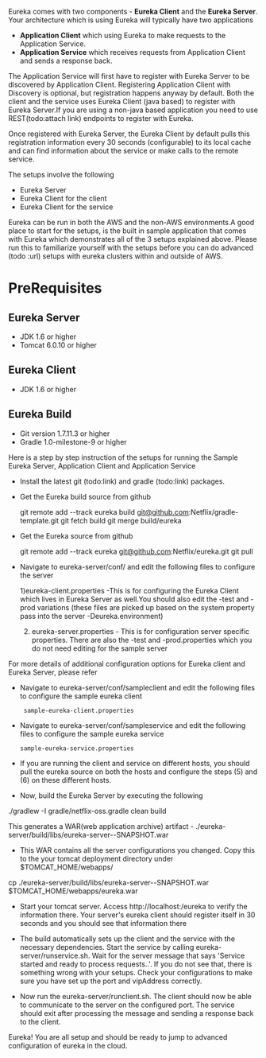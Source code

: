 Eureka comes with two components - **Eureka Client** and the **Eureka Server**. Your architecture which is using Eureka will typically have two applications

* **Application Client** which using Eureka to make requests to the Application Service.
* **Application Service** which receives requests from Application Client and sends a response back.

The Application Service will first have to register with Eureka Server to be discovered by Application Client. Registering Application Client with Discovery is optional, but registration happens anyway by default. Both the client and the service uses Eureka Client (java based) to register with Eureka Server.If you are using a non-java based application you need to use REST(todo:attach link) endpoints to register with Eureka.

Once registered with Eureka Server, the Eureka Client by default pulls this registration information every 30 seconds (configurable) to its local cache and can find information about the service or make calls to the remote service.

The setups involve the following

* Eureka Server
* Eureka Client for the client
* Eureka Client for the service

Eureka can be run in both the AWS and the non-AWS environments.A good place to start for the setups, is the built in sample application that comes with Eureka which demonstrates all of the 3 setups explained above. Please run this to familiarize yourself with the setups before you can do advanced (todo :url) setups with eureka clusters within and outside of AWS.

# PreRequisites

## Eureka Server

* JDK 1.6 or higher 
* Tomcat 6.0.10 or higher

## Eureka Client

* JDK 1.6 or higher

## Eureka Build

* Git version 1.7.11.3 or higher
* Gradle 1.0-milestone-9 or higher

Here is a step by step instruction of the setups for running the Sample Eureka Server, Application Client and Application Service

* Install the latest git (todo:link) and gradle (todo:link) packages.
* Get the Eureka build source from github

    git remote add --track eureka build git@github.com:Netflix/gradle-template.git
    git fetch build
    git merge build/eureka

*  Get the Eureka source from github

    git remote add --track eureka git@github.com:Netflix/eureka.git
    git pull

* Navigate to eureka-server/conf/ and edit the following files to configure the server
     
     1)eureka-client.properties -This is for configuring the Eureka Client which lives in Eureka Server as well.You should also edit the -test and -prod variations (these files are picked up based on the system property pass into the server -Deureka.environment)

     2) eureka-server.properties - This is for configuration server specific properties. There are also the -test and -prod.properties which you do not need editing for the sample server

For more details of additional configuration options for Eureka client and Eureka Server, please refer <url here>

* Navigate to eureka-server/conf/sampleclient and edit the following files to configure the sample eureka client
     
       sample-eureka-client.properties
     
* Navigate to eureka-server/conf/sampleservice and edit the following files to configure the sample eureka service
     
      sample-eureka-service.properties

* If you are running the client and service on different hosts, you should pull the eureka source on both the hosts and configure the steps (5) and (6) on these different hosts.

* Now, build the Eureka Server by executing the following

./gradlew -I gradle/netflix-oss.gradle clean build

This generates a WAR(web application archive) artifact - ./eureka-server/build/libs/eureka-server-<version>-SNAPSHOT.war

* This WAR contains all the server configurations you changed. Copy this to the your tomcat deployment directory under $TOMCAT_HOME/webapps/ 

cp ./eureka-server/build/libs/eureka-server-<version>-SNAPSHOT.war $TOMCAT_HOME/webapps/eureka.war

* Start your tomcat server. Access http://localhost:<port>/eureka to verify the information there. Your server's eureka client should register itself in 30 seconds and you should see that information there

* The build automatically sets up the client and the service with the necessary dependencies. Start the service by calling eureka-server/runservice.sh. Wait for the server message that says 'Service started and ready to process requests..'. If you do not see that, there is something wrong with your setups. Check your configurations to make sure you have set up the port and vipAddress correctly.

* Now run the eureka-server/runclient.sh. The client should now be able to communicate to the server on the configured port. The service should exit after processing the message and sending a response back to the client.

Eureka! You are all setup and should be ready to jump to advanced configuration of eureka in the cloud.










